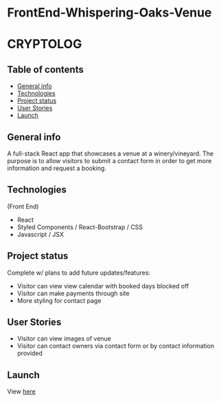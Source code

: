 # FrontEnd-Whispering-Oaks-Venue

# CRYPTOLOG

## Table of contents
* [General info](#general-info)
* [Technologies](#technologies)
* [Project status](#project-status)
* [User Stories](#user-stories)
* [Launch](#launch)

## General info
A full-stack React app that showcases a venue at a winery/vineyard. The purpose is to allow visitors to submit a contact form in order to get more information and request a booking.

## Technologies
(Front End)
- React
- Styled Components / React-Bootstrap / CSS
- Javascript / JSX

## Project status
Complete w/ plans to add future updates/features:
- Visitor can view view calendar with booked days blocked off
- Visitor can make payments through site
- More styling for contact page

## User Stories
- Visitor can view images of venue
- Visitor can contact owners via contact form or by contact information provided

## Launch
View [here](https://front-end-whispering-oaks.herokuapp.com/)
